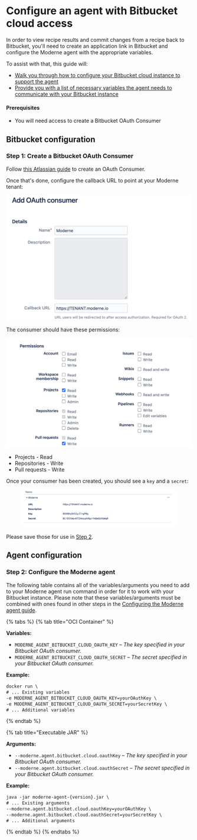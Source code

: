 # Configure an agent with Bitbucket cloud access

In order to view recipe results and commit changes from a recipe back to Bitbucket, you'll need to create an application link in Bitbucket and configure the Moderne agent with the appropriate variables.

To assist with that, this guide will:

* [Walk you through how to configure your Bitbucket cloud instance to support the agent](#step-1-create-a-bitbucket-oauth-consumer)
* [Provide you with a list of necessary variables the agent needs to communicate with your Bitbucket instance](#step-2-configure-the-moderne-agent)

#### Prerequisites

* You will need access to create a Bitbucket OAuth Consumer

## Bitbucket configuration

### Step 1: Create a Bitbucket OAuth Consumer

Follow [this Atlassian guide](https://support.atlassian.com/bitbucket-cloud/docs/use-oauth-on-bitbucket-cloud/) to create an OAuth Consumer.

Once that's done, configure the callback URL to point at your Moderne tenant:

![](<../../.gitbook/assets/image (9) (3).png>)

The consumer should have these permissions:

![](<../../.gitbook/assets/image (1) (5).png>)

* Projects - Read
* Repositories - Write
* Pull requests - Write

Once your consumer has been created, you should see a `key` and a `secret`:

<figure><img src="../../.gitbook/assets/image (6) (3).png" alt=""><figcaption></figcaption></figure>

Please save those for use in [Step 2](#step-2-configure-the-moderne-agent).

## Agent configuration

### Step 2: Configure the Moderne agent

The following table contains all of the variables/arguments you need to add to your Moderne agent run command in order for it to work with your Bitbucket instance. Please note that these variables/arguments must be combined with ones found in other steps in the [Configuring the Moderne agent guide](/how-to/agent-configuration.md).

{% tabs %}
{% tab title="OCI Container" %}

**Variables:**

* `MODERNE_AGENT_BITBUCKET_CLOUD_OAUTH_KEY` – _The key specified in your Bitbucket OAuth consumer._
* `MODERNE_AGENT_BITBUCKET_CLOUD_OAUTH_SECRET` – _The secret specified in your Bitbucket OAuth consumer._

**Example:**

```shell
docker run \
# ... Existing variables
-e MODERNE_AGENT_BITBUCKET_CLOUD_OAUTH_KEY=yourOAuthKey \
-e MODERNE_AGENT_BITBUCKET_CLOUD_OAUTH_SECRET=yourSecretKey \
# ... Additional variables
```
{% endtab %}

{% tab title="Executable JAR" %}

**Arguments:**

* `--moderne.agent.bitbucket.cloud.oauthKey` – _The key specified in your Bitbucket OAuth consumer._
* `--moderne.agent.bitbucket.cloud.oauthSecret` – _The secret specified in your Bitbucket OAuth consumer._

**Example:**

```shell
java -jar moderne-agent-{version}.jar \
# ... Existing arguments
--moderne.agent.bitbucket.cloud.oauthKey=yourOAuthKey \
--moderne.agent.bitbucket.cloud.oauthSecret=yourSecretKey \
# ... Additional arguments
```
{% endtab %}
{% endtabs %}